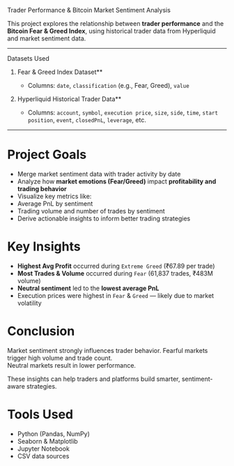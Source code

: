  Trader Performance & Bitcoin Market Sentiment Analysis
 

This project explores the relationship between **trader performance** and the **Bitcoin Fear & Greed Index**, using historical trader data from Hyperliquid and market sentiment data.

---

  Datasets Used

1. Fear & Greed Index Dataset**  
   - Columns: `date`, `classification` (e.g., Fear, Greed), `value`

2. Hyperliquid Historical Trader Data**  
   - Columns: `account`, `symbol`, `execution price`, `size`, `side`, `time`, `start position`, `event`, `closedPnL`, `leverage`, etc.

---

# Project Goals

-  Merge market sentiment data with trader activity by date
- Analyze how **market emotions (Fear/Greed)** impact **profitability and trading behavior**
-  Visualize key metrics like:
- Average PnL by sentiment
- Trading volume and number of trades by sentiment
-  Derive actionable insights to inform better trading strategies



# Key Insights

- **Highest Avg Profit** occurred during `Extreme Greed` (₹67.89 per trade)
-  **Most Trades & Volume** occurred during `Fear` (61,837 trades, ₹483M volume)
-  **Neutral sentiment** led to the **lowest average PnL**
-  Execution prices were highest in `Fear` & `Greed` — likely due to market volatility



# Conclusion

  Market sentiment strongly influences trader behavior. 
 Fearful markets trigger high volume and trade count.  
 Neutral markets result in lower performance.

These insights can help traders and platforms build smarter, sentiment-aware strategies.



# Tools Used

- Python (Pandas, NumPy)
- Seaborn & Matplotlib
- Jupyter Notebook
- CSV data sources
